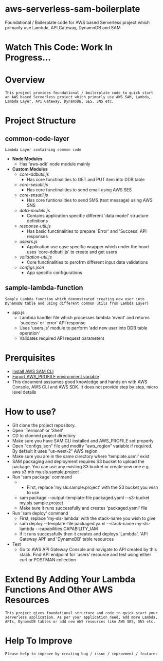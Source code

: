 # aws-serverless-sam-boilerplate
Foundational / Boilerplate code for AWS based Serverless project which primarily use Lambda, API Gateway, DynamoDB and SAM
# Watch This Code: Work In Progress...
# Overview
    This project provides foundational / boilerplate code to quick start an AWS based Serverless project which primarly use AWS SAM, Lambda, Lambda Layer, API Gateway, DynamoDB, SES, SNS etc.
# Project Structure
  ## common-code-layer 
    Lambda Layer containing common code
  - **Node Modules**
    - Has 'aws-sdk' node module mainly
  - **Custom Modules**
    - *core-ddbutil.js*
      - Has core functinalities to GET and PUT item into DDB table
    - *core-sesutil.js*
      - Has core functinalities to send email using AWS SES
    - *core-snsutil.js*
      - Has core funtionalities to send SMS (text message) using AWS SNS
    - *data-models.js*
      - Contains application specific different 'data model' structure definitions
    - *response-util.js*
      - Has basic functinalities to prepare 'Error' and 'Success' API responses
    - *usesrs.js*
      - Application use case specific wrapper which under the hood uses 'core-ddbutil.js' to create and get users
    - *validation-util.js*
      - Core functinalities to perofrm different input data validations
    - *configs.json*
      - App specific configurations
## sample-lambda-function 
    Sample Lambda function which demonstrated creating new user into DynamoDB table and using different common utils from Lambda Layer)
  - app.js
    - Lambda handler file which processes lambda 'event' and returns 'success' or 'error' API response
    - Uses 'users.js' module to perform 'add new user into DDB table operation'
    - Validates required API request parameters
# Prerquisites
- [Install AWS SAM CLI](https://docs.aws.amazon.com/serverless-application-model/latest/developerguide/serverless-sam-cli-install.html)
- [Export AWS_PROFILE environment variable](https://docs.aws.amazon.com/sdk-for-java/v2/developer-guide/credentials.html)
- This document asssumes good knowledge and hands on with AWS Console, AWS CLI and AWS SDK. It does not provide step by step, micro level details
# How to use?
- Git clone the project repository.
- Open 'Terminal' or 'Shell'
- CD to clonned project directory
- Make sure you have SAM CLI installed and AWS_PROFILE set properly
- Open "configs.json" file and modify "aws_region" variable if required. By default it uses "us-west-2" AWS region
- Make sure you are in the same directory where 'template.uaml' exist
- SAM packaging and deployment requires S3 bucket to upload the package. You can use any existing S3 bucket or create new one e.g. aws s3 mb my.sls.sample.project
- Run 'sam package' command
  - - First, replace 'my.sls.sample.project' with the S3 bucket you wish to use
  - sam package --output-template-file packaged.yaml --s3-bucket my.sls.sample.project
  - Make sure it runs successfully and creates 'packaged.yaml' file
- Run 'sam deploy' command
  - First, replace 'my-sls-lambda' with the stack-name you wish to give
  - sam deploy --template-file packaged.yaml --stack-name my-sls-lambda --capabilities CAPABILITY_IAM 
  - If it runs successfully then it creates and deploys 'Lambda', 'API Gateway API' and 'DynamoDB' table resources
- Test
  - Go to AWS API Gateway Console and navigate to API created by this stack. Find API endpoint for 'users' resource and test using either curl or POSTMAN collection
# Extend By Adding Your Lambda Functions And Other AWS Resources
    This project gives foundational structure and code to quick start your serverless application. As per your application need, add more Lambda, APIs, DynamoDB tables or add new AWS resources like AWS SES, SNS etc.
# Help To Improve
    Please help to improve by creating bug / issue / improvment / features
